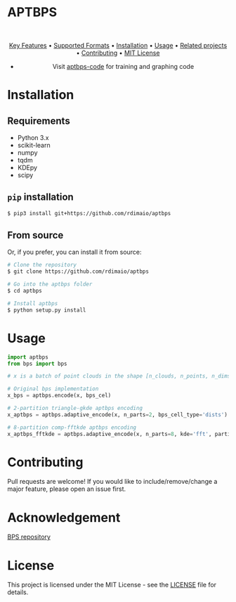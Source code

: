 # APTBPS

<div align="center">
&nbsp;&nbsp;

  <a href="#key-features">Key Features</a> •
  <a href="#supported-formats">Supported Formats</a> •
  <a href="#installation">Installation</a> •
  <a href="#usage">Usage</a> •
  <a href="#related-projects">Related projects</a> •
  <a href="#contributing">Contributing</a> •
  <a href="#license">MIT License</a>

  - Visit [aptbps-code](https://github.com/rdimaio/aptbps-code) for training and graphing code
</div>

# Installation
## Requirements
- Python 3.x
- scikit-learn
- numpy
- tqdm
- KDEpy
- scipy

## `pip` installation
```bash
$ pip3 install git+https://github.com/rdimaio/aptbps
```

## From source

Or, if you prefer, you can install it from source:
```bash
# Clone the repository
$ git clone https://github.com/rdimaio/aptbps

# Go into the aptbps folder
$ cd aptbps

# Install aptbps
$ python setup.py install
```

# Usage
```python
import aptbps
from bps import bps

# x is a batch of point clouds in the shape [n_clouds, n_points, n_dims]

# Original bps implementation
x_bps = aptbps.encode(x, bps_cel) 

# 2-partition triangle-gkde aptbps encoding
x_aptbps = aptbps.adaptive_encode(x, n_parts=2, bps_cell_type='dists')

# 8-partition comp-fftkde aptbps encoding
x_aptbps_fftkde = aptbps.adaptive_encode(x, n_parts=8, kde='fft', partitioning='comp', bps_cell_type='dists')

```

# Contributing
Pull requests are welcome! If you would like to include/remove/change a major feature, please open an issue first.

# Acknowledgement
[BPS repository](https://github.com/sergeyprokudin/bps)

# License
This project is licensed under the MIT License - see the [LICENSE](LICENSE) file for details.
